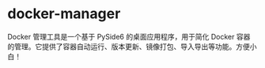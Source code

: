 # docker-manager
Docker 管理工具是一个基于 PySide6 的桌面应用程序，用于简化 Docker 容器的管理。它提供了容器自动运行、版本更新、镜像打包、导入导出等功能。方便小白！
